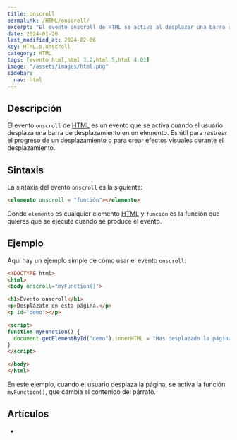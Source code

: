 ```yaml
---
title: onscroll
permalink: /HTML/onscroll/
excerpt: "El evento onscroll de HTML se activa al desplazar una barra de desplazamiento en un elemento, útil para rastrear el progreso o crear efectos visuales."
date: 2024-01-20
last_modified_at: 2024-02-06
key: HTML.o.onscroll
category: HTML
tags: [evento html,html 3.2,html 5,html 4.01]
image: "/assets/images/html.png"
sidebar:
  nav: html
---
```


## Descripción


El evento `onscroll` de [HTML](https://www.manualweb.net/html/) es un evento que se activa cuando el usuario desplaza una barra de desplazamiento en un elemento. Es útil para rastrear el progreso de un desplazamiento o para crear efectos visuales durante el desplazamiento.


## Sintaxis


La sintaxis del evento `onscroll` es la siguiente:


```html
<elemento onscroll = "función"></elemento>

```


Donde `elemento` es cualquier elemento [HTML](https://www.manualweb.net/html/) y `función` es la función que quieres que se ejecute cuando se produce el evento.


## Ejemplo


Aquí hay un ejemplo simple de cómo usar el evento `onscroll`:


```html
<!DOCTYPE html>
<html>
<body onscroll="myFunction()">

<h1>Evento onscroll</h1>
<p>Desplázate en esta página.</p>
<p id="demo"></p>

<script>
function myFunction() {
  document.getElementById("demo").innerHTML = "Has desplazado la página verticalmente.";
}
</script>

</body>
</html>

```


En este ejemplo, cuando el usuario desplaza la página, se activa la función `myFunction()`, que cambia el contenido del párrafo.


## Artículos

- 
